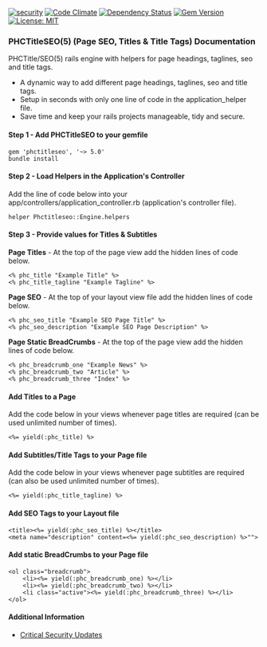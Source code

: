 [![security](https://hakiri.io/github/PHCNetworks/phc-titleseo/master.svg)](https://hakiri.io/github/PHCNetworks/phc-titleseo/master)
[![Code Climate](https://codeclimate.com/github/PHCNetworks/phc-titleseo/badges/gpa.svg)](https://codeclimate.com/github/PHCNetworks/phc-titleseo)
[![Dependency Status](https://gemnasium.com/badges/github.com/PHCNetworks/phc-titleseo.svg)](https://gemnasium.com/github.com/PHCNetworks/phc-titleseo)
[![Gem Version](https://badge.fury.io/rb/phctitleseo.svg)](https://badge.fury.io/rb/phctitleseo)
[![License: MIT](https://img.shields.io/badge/License-MIT-blue.svg)](https://github.com/PHCNetworks/phc-titleseo/blob/master/MIT-LICENSE)  
  
### PHCTitleSEO(5) (Page SEO, Titles & Title Tags) Documentation
PHCTitle/SEO(5) rails engine with helpers for page headings, taglines, seo and title tags.
  
* A dynamic way to add different page headings, taglines, seo and title tags.
* Setup in seconds with only one line of code in the application_helper file.
* Save time and keep your rails projects manageable, tidy and secure.
  
#### Step 1 - Add PHCTitleSEO to your gemfile  
  
	gem 'phctitleseo', '~> 5.0'
	bundle install

#### Step 2 - Load Helpers in the Application's Controller 
Add the line of code below into your app/controllers/application_controller.rb (application's controller file).  
  
	helper Phctitleseo::Engine.helpers

#### Step 3 - Provide values for Titles & Subtitles 
**Page Titles** - At the top of the page view add the hidden lines of code below.
  
	<% phc_title "Example Title" %>
	<% phc_title_tagline "Example Tagline" %>
	
**Page SEO** - At the top of your layout view file add the hidden lines of code below.

	<% phc_seo_title "Example SEO Page Title" %>
	<% phc_seo_description "Example SEO Page Description" %>
  
**Page Static BreadCrumbs** - At the top of the page view add the hidden lines of code below.

	<% phc_breadcrumb_one "Example News" %>
	<% phc_breadcrumb_two "Article" %>
	<% phc_breadcrumb_three "Index" %>
  
  
#### Add Titles to a Page  
Add the code below in your views whenever page titles are required (can be used unlimited number of times).  
  
	<%= yield(:phc_title) %>
  
#### Add Subtitles/Title Tags to your Page file 
Add the code below in your views whenever page subtitles are required (can also be used unlimited number of times).  
  
	<%= yield(:phc_title_tagline) %>
  
#### Add SEO Tags to your Layout file 
  
	<title><%= yield(:phc_seo_title) %></title>
	<meta name="description" content=<%= yield(:phc_seo_description) %>"">
  
#### Add static BreadCrumbs to your Page file
  
	<ol class="breadcrumb">
		<li><%= yield(:phc_breadcrumb_one) %></li>
		<li><%= yield(:phc_breadcrumb_two) %></li>
		<li class="active"><%= yield(:phc_breadcrumb_three) %></li>
	</ol>
  
#### Additional Information

- [Critical Security Updates](https://github.com/PHCNetworks/phc-titleseo/wiki/Critical-Security-Updates)